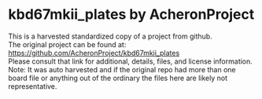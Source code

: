 
# kbd67mkii_plates by AcheronProject  
This is a harvested standardized copy of a project from github.  
The original project can be found at:  
https://github.com/AcheronProject/kbd67mkii_plates  
Please consult that link for additional, details, files, and license information.  
Note: It was auto harvested and if the original repo had more than one board file or anything out of the ordinary the files here are likely not representative.  
    